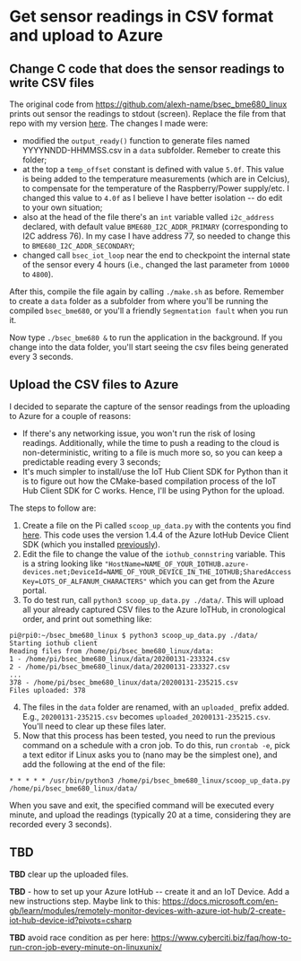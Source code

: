 # Get sensor readings in CSV format and upload to Azure

## Change C code that does the sensor readings to write CSV files

The original code from https://github.com/alexh-name/bsec_bme680_linux prints out sensor the readings to stdout (screen). Replace the file from that repo with my version [here](https://github.com/lokijota/Azure-RPi-BME680/blob/master/bsec_bme680.c). The changes I made were:

- modified the `output_ready()` function to generate files named YYYYNNDD-HHMMSS.csv in a `data` subfolder. Remeber to create this folder;
- at the top a `temp_offset` constant is defined with value `5.0f`. This value is being added to the temperature measurements (which are in Celcius), to compensate for the temperature of the Raspberry/Power supply/etc. I changed this value to `4.0f` as I believe I have better isolation -- do edit to your own situation;
- also at the head of the file there's an `int` variable valled `i2c_address` declared, with default value `BME680_I2C_ADDR_PRIMARY` (corresponding to I2C address 76). In my case I have address 77, so needed to change this to `BME680_I2C_ADDR_SECONDARY`;
- changed call `bsec_iot_loop` near the end to checkpoint the internal state of the sensor every 4 hours (i.e., changed the last parameter from `10000` to `4800`).

After this, compile the file again by calling `./make.sh` as before. Remember to create a `data` folder as a subfolder from where you'll be running the compiled `bsec_bme680`, or you'll a friendly `Segmentation fault` when you run it.

Now type `./bsec_bme680 &` to run the application in the background. If you change into the data folder, you'll start seeing the csv files being generated every 3 seconds.

## Upload the CSV files to Azure

I decided to separate the capture of the sensor readings from the uploading to Azure for a couple of reasons:
- If there's any networking issue, you won't run the risk of losing readings. Additionally, while the time to push a reading to the cloud is non-deterministic, writing to a file is much more so, so you can keep a predictable reading every 3 seconds;
- It's much simpler to install/use the IoT Hub Client SDK for Python than it is to figure out how the CMake-based compilation process of the IoT Hub Client SDK for C works. Hence, I'll be using Python for the upload.

The steps to follow are:

1. Create a file on the Pi called `scoop_up_data.py` with the contents you find [here](https://github.com/lokijota/Azure-RPi-BME680/blob/master/scoop_up_data.py). This code uses the  version 1.4.4 of the Azure IotHub Device Client SDK (which you installed [previously](BME680Setup.md)).
2. Edit the file to change the value of the `iothub_connstring` variable. This is a string looking like `"HostName=NAME_OF_YOUR_IOTHUB.azure-devices.net;DeviceId=NAME_OF_YOUR_DEVICE_IN_THE_IOTHUB;SharedAccessKey=LOTS_OF_ALFANUM_CHARACTERS"` which you can get from the Azure portal.
3. To do test run, call `python3 scoop_up_data.py ./data/`. This will upload all your already captured CSV files to the Azure IoTHub, in cronological order, and print out something like:

```
pi@rpi0:~/bsec_bme680_linux $ python3 scoop_up_data.py ./data/
Starting iothub client
Reading files from /home/pi/bsec_bme680_linux/data:
1 - /home/pi/bsec_bme680_linux/data/20200131-233324.csv
2 - /home/pi/bsec_bme680_linux/data/20200131-233327.csv
...
378 - /home/pi/bsec_bme680_linux/data/20200131-235215.csv
Files uploaded: 378

```

4. The files in the `data` folder are renamed, with an `uploaded_` prefix added. E.g., `20200131-235215.csv` becomes `uploaded_20200131-235215.csv`. You'll need to clear up these files later.
5. Now that this process has been tested, you need to run the previous command on a schedule with a cron job. To do this, run `crontab -e`, pick a text editor if Linux asks you to (nano may be the simplest one), and add the following at the end of the file:

`* * * * * /usr/bin/python3 /home/pi/bsec_bme680_linux/scoop_up_data.py /home/pi/bsec_bme680_linux/data/`

When you save and exit, the specified command will be executed every minute, and upload the readings (typically 20 at a time, considering they are recorded every 3 seconds).

## TBD

**TBD** clear up the uploaded files.

**TBD** - how to set up your Azure IotHub -- create it and an IoT Device. Add a new instructions step. Maybe link to this: https://docs.microsoft.com/en-gb/learn/modules/remotely-monitor-devices-with-azure-iot-hub/2-create-iot-hub-device-id?pivots=csharp

**TBD** avoid race condition as per here: https://www.cyberciti.biz/faq/how-to-run-cron-job-every-minute-on-linuxunix/
